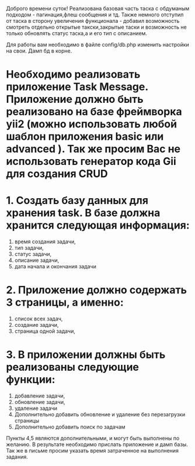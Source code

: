 Доброго времени суток! Реализована базовая часть таска с обдуманым подходом - пагинация,флеш сообщения и тд.
Также немного отступил от таска в сторону увеличения функционала - добавил возможность смотреть отдельно открытые такски,закрытые таски и возможность не только обновлять статус таска,а и его тип с описанием.

Для работы вам необходимо в файле config/db.php изменить настройки на свои.
Дамп бд в корне.

# Необходимо реализовать приложение Task Message. Приложение должно быть реализовано на базе фреймворка yii2 (можно использовать любой шаблон приложения basic или advanced ). Так же просим Вас не использовать генератор кода Gii для создания CRUD 

# 1.	Создать базу данных для хранения task. В базе должна хранится следующая информация:
1.	время создания задачи, 
2.	тип задачи, 
3.	статус задачи,
4.	описание задачи,
5.	дата начала и окончания задачи
# 2.	Приложение должно содержать 3 страницы,  а именно:
1.	список всех задач,
2.	создание задачи,
3.	страница одной задачи,
# 3.	В приложении должны быть реализованы следующие функции:
1.	добавление задачи,
2.	обновление задачи, 
3.	удаление задачи
4.	Дополнительно добавить обновление и удаление без перезагрузки страницы
5.	Дополнительно добавить поиск по задачам

Пункты 4,5 являются дополнительными, и могут быть выполнены по желанию. В результате необходимо прислать приложение и дамп базы. Так же в письме просим указать время затраченное на выполнения задания.

